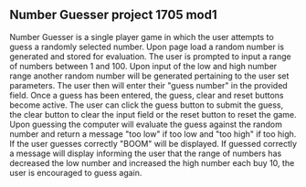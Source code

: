 ## Number Guesser project 1705 mod1 ##

Number Guesser is a single player game in which the user attempts to guess a randomly selected number.  Upon page load a random number is generated and stored for evaluation.  The user is prompted to input a range of numbers between 1 and 100.  Upon input of the low and high number range another random number will be generated pertaining to the user set parameters.  The user then will enter their "guess number" in the provided field.  Once a guess has been entered, the guess, clear and reset buttons become active.  The user can click the guess button to submit the guess, the clear button to clear the input field or the reset button to reset the game.  Upon guessing the computer will evaluate the guess against the random number and return a message "too low" if too low and "too high" if too high.  If the user guesses correctly "BOOM" will be displayed.  If guessed correctly a message will display informing the user that the range of numbers has decreased the low number and increased the high number each buy 10, the user is encouraged to guess again.
